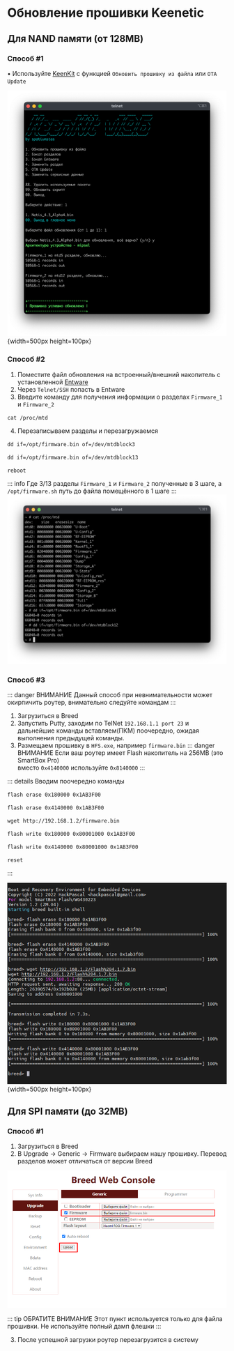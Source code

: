# Обновление прошивки Keenetic

## Для NAND памяти (от 128MB)

### Способ #1 <Badge type="keenetic" text="Автоматический, рекомендуемый" />

• Используйте [KeenKit](/wiki/helpful/keenkit.md) с функцией `Обновить прошивку из файла` или `OTA Update`

![альтернативный текст](/public/assets/images/wiki/helpful/keenkit/update-firmware.png){width=500px height=100px}

### Способ #2 <Badge type="keenetic" text="Ручной" />

1. Поместите файл обновления на встроенный/внешний накопитель с установленной [Entware](/wiki/helpful/entware.md)
2. Через `Telnet/SSH` попасть в Entware
3. Введите команду для получения информации о разделах `Firmware_1` и `Firmware_2`

```shell
cat /proc/mtd
```

4. Перезаписываем разделы и перезагружаемся

```shell
dd if=/opt/firmware.bin of=/dev/mtdblock3
```

```shell
dd if=/opt/firmware.bin of=/dev/mtdblock13
```

```shell
reboot
```

::: info Где 3/13 разделы `Firmware_1` и `Firmware_2` полученные в 3 шаге, а `/opt/firmware.sh` путь до файла помещённого в 1 шаге
:::
![альтернативный текст](/public/assets/images/wiki/helpful/updateFirmware/manualUpdate.png)

### Способ #3 <Badge type="keenetic" text="Через Breed" />

::: danger ВНИМАНИЕ
Данный способ при невнимательности может окирпичить роутер, внимательно следуйте командам
:::

1. Загрузиться в Breed
2. Запустить Putty, заходим по TelNet `192.168.1.1 port 23` и дальнейшие команды вставляем(ПКМ) поочередно, ожидая
   выполнения предыдущей команды.
3. Размещаем прошивку в `HFS.exe`, например `firmware.bin`
::: danger ВНИМАНИЕ
   Если ваш роутер имеет Flash накопитель на 256MB (это SmartBox Pro) <br>вместо `0x4140000` используйте `0x8140000`
:::

::: details Вводим поочередно команды 
```shell
flash erase 0x180000 0x1AB3F00
```
```shell
flash erase 0x4140000 0x1AB3F00
```
```shell
wget http://192.168.1.2/firmware.bin
```
```shell
flash write 0x180000 0x80001000 0x1AB3F00
```
```shell
flash write 0x4140000 0x80001000 0x1AB3F00
```
```shell
reset
```
:::

![альтернативный текст](/public/assets/images/wiki/helpful/updateFirmware/breedInstall.png){width=500px height=100px}

## Для SPI памяти (до 32MB)

### Способ #1 <Badge type="keenetic" text="Автоматический, рекомендуемый" />

1. Загрузиться в Breed
2. В Upgrade -> Generic -> Firmware выбираем нашу прошивку. Перевод разделов может отличаться от версии Breed

![альтернативный текст](/public/assets/images/wiki/helpful/updateFirmware/breedSPI.png)

::: tip ОБРАТИТЕ ВНИМАНИЕ
Этот пункт используется только для файла прошивки. Не используйте полный дамп флешки
:::

3. После успешной загрузки роутер перезагрузится в систему